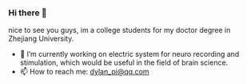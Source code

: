 ### Hi there 👋
nice to see you guys, im a college students for my doctor degree in Zhejiang University.
- 🔭 I’m currently working on electric system for neuro recording and stimulation, which would be useful in the field of brain science.
- 📫 How to reach me: dylan_pi@qq.com
<!--
**DylanPi/DylanPi** is a ✨ _special_ ✨ repository because its `README.md` (this file) appears on your GitHub profile.

Here are some ideas to get you started:


- 👯 I’m looking to collaborate on ...
- 🤔 I’m looking for help with ...
- 💬 Ask me about ...

- 😄 Pronouns: ...
- ⚡ Fun fact: ...
-->
